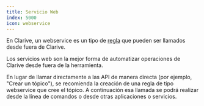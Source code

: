 ```yaml
---
title: Servicio Web
index: 5000
icon: webservice
---
```


En Clarive, un webservice es un tipo de [regla](concepts/rule) que pueden ser
llamados desde fuera de Clarive.

Los servicios web son la mejor forma de automatizar operaciones de Clarive desde
fuera de la herramienta.

En lugar de llamar directamente a las API de manera directa (por ejemplo, "Crear
un tópico"), se recomienda la creación de una regla de tipo webservice que cree
el tópico. A continuación esa llamada se podrá realizar desde la línea de comandos
o desde otras aplicaciones o servicios.